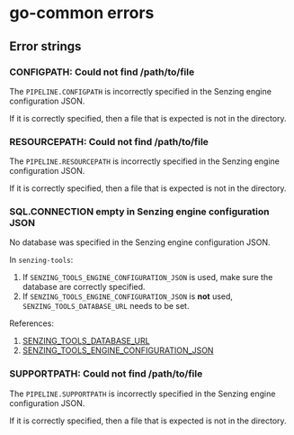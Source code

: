 # go-common errors

## Error strings

### CONFIGPATH: Could not find /path/to/file

The `PIPELINE.CONFIGPATH` is incorrectly specified in the Senzing engine configuration JSON.

If it is correctly specified, then a file that is expected is not in the directory.

### RESOURCEPATH: Could not find /path/to/file

The `PIPELINE.RESOURCEPATH` is incorrectly specified in the Senzing engine configuration JSON.

If it is correctly specified, then a file that is expected is not in the directory.

### SQL.CONNECTION empty in Senzing engine configuration JSON

No database was specified in the Senzing engine configuration JSON.

In `senzing-tools`:

1. If `SENZING_TOOLS_ENGINE_CONFIGURATION_JSON` is used,
   make sure the database are correctly specified.
1. If `SENZING_TOOLS_ENGINE_CONFIGURATION_JSON` is **not** used,
   `SENZING_TOOLS_DATABASE_URL` needs to be set.

References:

1. [SENZING_TOOLS_DATABASE_URL](https://github.com/senzing-garage/knowledge-base/blob/main/lists/environment-variables.md#senzing_tools_database_url)
1. [SENZING_TOOLS_ENGINE_CONFIGURATION_JSON](https://github.com/senzing-garage/knowledge-base/blob/main/lists/environment-variables.md#senzing_tools_engine_configuration_json)

### SUPPORTPATH: Could not find /path/to/file

The `PIPELINE.SUPPORTPATH` is incorrectly specified in the Senzing engine configuration JSON.

If it is correctly specified, then a file that is expected is not in the directory.
